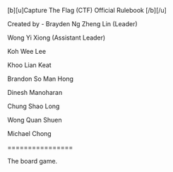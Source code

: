 [b][u]Capture The Flag (CTF) Official Rulebook [/b][/u]

Created by -
Brayden Ng Zheng Lin (Leader)

Wong Yi Xiong (Assistant Leader)

Koh Wee Lee

Khoo Lian Keat

Brandon So Man Hong

Dinesh Manoharan

Chung Shao Long

Wong Quan Shuen

Michael Chong

================

The board game.
